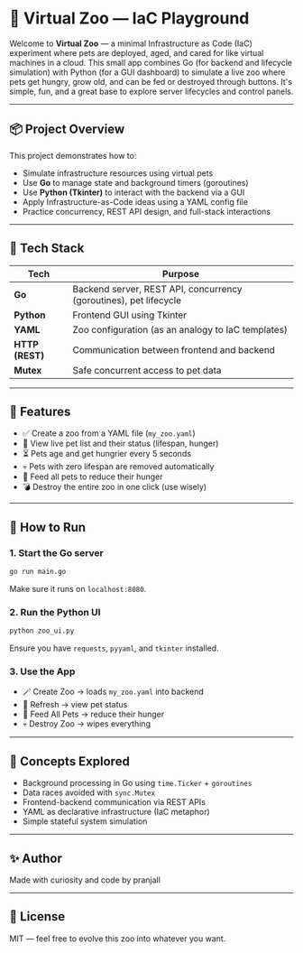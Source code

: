 # 🐾 Virtual Zoo — IaC Playground

Welcome to **Virtual Zoo** — a minimal Infrastructure as Code (IaC) experiment where pets are deployed, aged, and cared for like virtual machines in a cloud. This small app combines Go (for backend and lifecycle simulation) with Python (for a GUI dashboard) to simulate a live zoo where pets get hungry, grow old, and can be fed or destroyed through buttons. It's simple, fun, and a great base to explore server lifecycles and control panels.

---

## 📦 Project Overview

This project demonstrates how to:

- Simulate infrastructure resources using virtual pets
- Use **Go** to manage state and background timers (goroutines)
- Use **Python (Tkinter)** to interact with the backend via a GUI
- Apply Infrastructure-as-Code ideas using a YAML config file
- Practice concurrency, REST API design, and full-stack interactions

---

## 🧰 Tech Stack

| Tech | Purpose |
|------|---------|
| **Go** | Backend server, REST API, concurrency (goroutines), pet lifecycle |
| **Python** | Frontend GUI using Tkinter |
| **YAML** | Zoo configuration (as an analogy to IaC templates) |
| **HTTP (REST)** | Communication between frontend and backend |
| **Mutex** | Safe concurrent access to pet data |

---

## 🐾 Features

- ✅ Create a zoo from a YAML file (`my_zoo.yaml`)
- 🔁 View live pet list and their status (lifespan, hunger)
- ⏳ Pets age and get hungrier every 5 seconds
- 💀 Pets with zero lifespan are removed automatically
- 🍖 Feed all pets to reduce their hunger
- 💣 Destroy the entire zoo in one click (use wisely)

---

## 🚀 How to Run

### 1. Start the Go server

```bash
go run main.go
```

Make sure it runs on `localhost:8080`.

### 2. Run the Python UI

```bash
python zoo_ui.py
```

Ensure you have `requests`, `pyyaml`, and `tkinter` installed.

### 3. Use the App

- 🪄 Create Zoo → loads `my_zoo.yaml` into backend
- 🔄 Refresh → view pet status
- 🍗 Feed All Pets → reduce their hunger
- 💀 Destroy Zoo → wipes everything

---

## 🧠 Concepts Explored

- Background processing in Go using `time.Ticker` + `goroutines`
- Data races avoided with `sync.Mutex`
- Frontend-backend communication via REST APIs
- YAML as declarative infrastructure (IaC metaphor)
- Simple stateful system simulation

---

## ✨ Author

Made with curiosity and code by pranjall

---

## 🐉 License

MIT — feel free to evolve this zoo into whatever you want.
